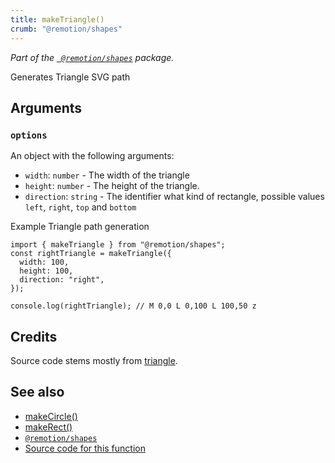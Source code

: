 ```yaml
---
title: makeTriangle()
crumb: "@remotion/shapes"
---
```


_Part of the [` @remotion/shapes`](/docs/shapes) package._

Generates Triangle SVG path

## Arguments

### `options`

An object with the following arguments:

- `width`: `number` - The width of the triangle
- `height`: `number` - The height of the triangle.
- `direction`: `string` - The identifier what kind of rectangle, possible values `left`, `right`, `top` and `bottom`

Example Triangle path generation

```tsx twoslash
import { makeTriangle } from "@remotion/shapes";
const rightTriangle = makeTriangle({
  width: 100,
  height: 100,
  direction: "right",
});

console.log(rightTriangle); // M 0,0 L 0,100 L 100,50 z
```

## Credits

Source code stems mostly from [triangle](https://stackblitz.com/edit/react-triangle-svg?file=index.js).

## See also

- [makeCircle()](/docs/shapes/make-circle)
- [makeRect()](/docs/shapes/make-rect)
- [`@remotion/shapes`](/docs/shapes)
- [Source code for this function](https://github.com/remotion-dev/remotion/blob/main/packages/shapes/src/make-triangle.ts)
